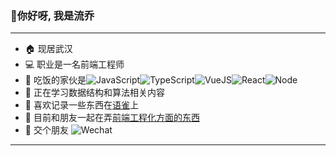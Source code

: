 ### 👋你好呀, 我是流乔
***
* 🏠 现居武汉
* 💻 职业是一名前端工程师
* 🔧 吃饭的家伙是![JavaScript](https://img.shields.io/badge/JavaScript-323330.svg?logo=javascript&logoColor=F7DF1E)![TypeScript](https://img.shields.io/badge/TypeScript-007ACC.svg?logo=typescript&logoColor=white)![VueJS](https://img.shields.io/badge/Vue.js-35495e.svg?logo=vue.js&logoColor=4FC08D)![React](https://img.shields.io/badge/React-20232a.svg?logo=react&logoColor=61DAFB)![Node](https://img.shields.io/badge/Node.js-43853D.svg?logo=node.js&logoColor=white)
* 📖 正在学习数据结构和算法相关内容  
* 🔗 喜欢记录一些东西在[语雀](https://www.yuque.com/lucienstar)上
* 🥳 目前和朋友一起在弄[前端工程化方面的东西](https://github.com/developer-once/)
* 🤝 交个朋友 ![Wechat](https://img.shields.io/badge/lucienstar-wechat.svg?logo=wechat&logoColor=white) 
***
